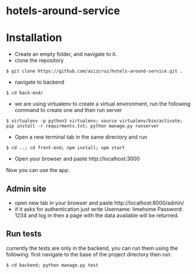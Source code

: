 # hotels-around-service

# Installation
* Create an empty folder, and navigate to it.
* clone the repository

```shell
$ git clone https://github.com/azizcruz/hotels-around-service.git .

```

* navigate to backend
```shell
$ cd back-end/
```

* we are using virtualenv to create a virtual environment, run the following command to create one and then run server
```shell
$ virtualenv -p python3 virtualenv; source virtualenv/bin/activate; pip install -r requirments.txt; python manage.py runserver
```

* Open a new terminal tab in the same directory and run
```shell
$ cd ..; cd front-end; npm install; npm start
```

* Open your browser and paste http://localhost:3000

Now you can use the app.

## Admin site

* open new tab in your browser and paste http://localhost:8000/admin/
* if it asks for authentication just write
Username: limehome
Password: 1234
and log in then a page with the data available will be returned.

## Run tests
currently the tests are only in the backend, you can run them using the following.
first navigate to the base of the project directory then run.
```shell
$ cd backend; python manage.py test
```

